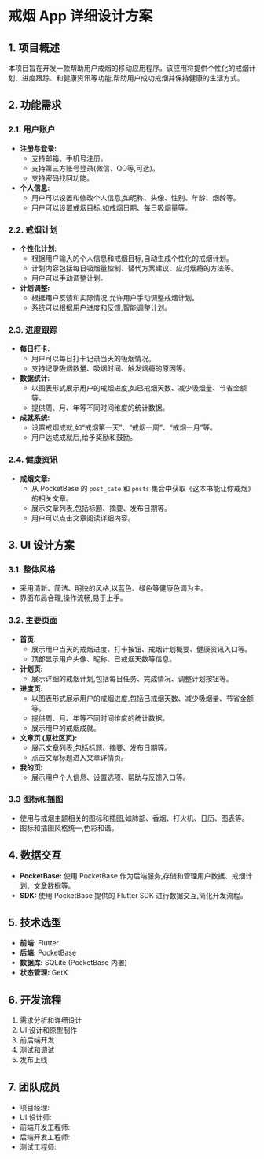 # 戒烟 App 详细设计方案

## 1. 项目概述

本项目旨在开发一款帮助用户戒烟的移动应用程序。该应用将提供个性化的戒烟计划、进度跟踪、和健康资讯等功能,帮助用户成功戒烟并保持健康的生活方式。

## 2. 功能需求

### 2.1. 用户账户

*   **注册与登录:**
    *   支持邮箱、手机号注册。
    *   支持第三方账号登录(微信、QQ等,可选)。
    *   支持密码找回功能。
*   **个人信息:**
    *   用户可以设置和修改个人信息,如昵称、头像、性别、年龄、烟龄等。
    *   用户可以设置戒烟目标,如戒烟日期、每日吸烟量等。

### 2.2. 戒烟计划

*   **个性化计划:**
    *   根据用户输入的个人信息和戒烟目标,自动生成个性化的戒烟计划。
    *   计划内容包括每日吸烟量控制、替代方案建议、应对烟瘾的方法等。
    *   用户可以手动调整计划。
*   **计划调整:**
    *   根据用户反馈和实际情况,允许用户手动调整戒烟计划。
    *   系统可以根据用户进度和反馈,智能调整计划。

### 2.3. 进度跟踪

*   **每日打卡:**
    *   用户可以每日打卡记录当天的吸烟情况。
    *   支持记录吸烟数量、吸烟时间、触发烟瘾的原因等。
*   **数据统计:**
    *   以图表形式展示用户的戒烟进度,如已戒烟天数、减少吸烟量、节省金额等。
    *   提供周、月、年等不同时间维度的统计数据。
*   **成就系统:**
    *   设置戒烟成就,如“戒烟第一天”、“戒烟一周”、“戒烟一月”等。
    *   用户达成成就后,给予奖励和鼓励。

### 2.4. 健康资讯

*   **戒烟文章:**
    *   从 PocketBase 的 `post_cate` 和 `posts` 集合中获取《这本书能让你戒烟》的相关文章。
    *   展示文章列表,包括标题、摘要、发布日期等。
    *   用户可以点击文章阅读详细内容。

## 3. UI 设计方案

### 3.1. 整体风格

*   采用清新、简洁、明快的风格,以蓝色、绿色等健康色调为主。
*   界面布局合理,操作流畅,易于上手。

### 3.2. 主要页面

*   **首页:**
    *   展示用户当天的戒烟进度、打卡按钮、戒烟计划概要、健康资讯入口等。
    *   顶部显示用户头像、昵称、已戒烟天数等信息。
*   **计划页:**
    *   展示详细的戒烟计划,包括每日任务、完成情况、调整计划按钮等。
*   **进度页:**
    *   以图表形式展示用户的戒烟进度,包括已戒烟天数、减少吸烟量、节省金额等。
    *   提供周、月、年等不同时间维度的统计数据。
    *   展示用户的戒烟成就。
*   **文章页 (原社区页):**
    *   展示文章列表,包括标题、摘要、发布日期等。
    *   点击文章标题进入文章详情页。
*   **我的页:**
    *   展示用户个人信息、设置选项、帮助与反馈入口等。

### 3.3 图标和插图

*   使用与戒烟主题相关的图标和插图,如肺部、香烟、打火机、日历、图表等。
*   图标和插图风格统一,色彩和谐。

## 4. 数据交互

*   **PocketBase:** 使用 PocketBase 作为后端服务,存储和管理用户数据、戒烟计划、文章数据等。
*   **SDK:** 使用 PocketBase 提供的 Flutter SDK 进行数据交互,简化开发流程。

## 5. 技术选型

*   **前端:** Flutter
*   **后端:** PocketBase
*   **数据库:** SQLite (PocketBase 内置)
*   **状态管理:** GetX

## 6. 开发流程

1.  需求分析和详细设计
2.  UI 设计和原型制作
3.  前后端开发
4.  测试和调试
5.  发布上线

## 7. 团队成员

*   项目经理:
*   UI 设计师:
*   前端开发工程师:
*   后端开发工程师:
*   测试工程师: